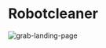 # Robotcleaner

![grab-landing-page](https://github.com/winnie1312/grab/blob/master/grab-landingpage-winnie.gif)
